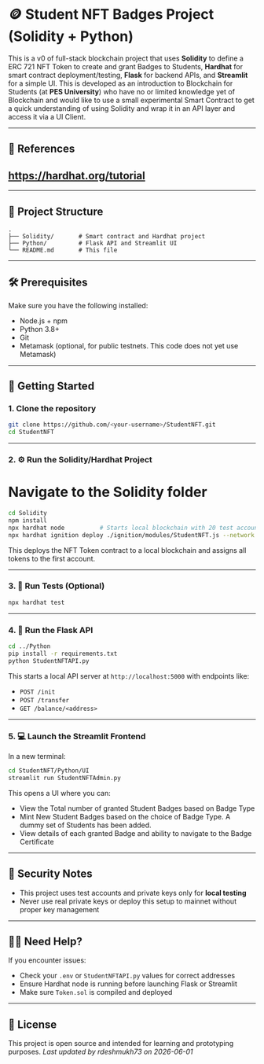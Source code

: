 # 🪙 Student NFT Badges Project (Solidity + Python)

This is a v0 of full-stack blockchain project that uses **Solidity** to define a ERC 721 NFT Token to create and grant Badges to Students, **Hardhat** for smart contract deployment/testing, **Flask** for backend APIs, and **Streamlit** for a simple UI.
This is developed as an introduction to Blockchain for Students (at **PES University**) who have no or limited knowledge yet of Blockchain and would like to use a small experimental Smart Contract to get a quick understanding of using Solidity and wrap it in an API layer and access it via a UI Client.

---

## 🔗 References

## https://hardhat.org/tutorial

---

## 📁 Project Structure

```
.
├── Solidity/       # Smart contract and Hardhat project
├── Python/         # Flask API and Streamlit UI
└── README.md       # This file
```

---

## 🛠 Prerequisites

Make sure you have the following installed:

- Node.js + npm
- Python 3.8+
- Git
- Metamask (optional, for public testnets. This code does not yet use Metamask)

---

## 🚀 Getting Started

### 1. Clone the repository

```bash
git clone https://github.com/<your-username>/StudentNFT.git
cd StudentNFT
```

---

### 2. ⚙️ Run the Solidity/Hardhat Project

# Navigate to the Solidity folder

```bash
cd Solidity
npm install
npx hardhat node          # Starts local blockchain with 20 test accounts
npx hardhat ignition deploy ./ignition/modules/StudentNFT.js --network localhost
```

This deploys the NFT Token contract to a local blockchain and assigns all tokens to the first account.

---

### 3. 🧪 Run Tests (Optional)

```bash
npx hardhat test
```

---

### 4. 🔗 Run the Flask API

```bash
cd ../Python
pip install -r requirements.txt
python StudentNFTAPI.py
```

This starts a local API server at `http://localhost:5000` with endpoints like:

- `POST /init`
- `POST /transfer`
- `GET /balance/<address>`

---

### 5. 💻 Launch the Streamlit Frontend

In a new terminal:

```bash
cd StudentNFT/Python/UI
streamlit run StudentNFTAdmin.py
```

This opens a UI where you can:

- View the Total number of granted Student Badges based on Badge Type
- Mint New Student Badges based on the choice of Badge Type. A dummy set of Students has been added.
- View details of each granted Badge and ability to navigate to the Badge Certificate

---

## 🔐 Security Notes

- This project uses test accounts and private keys only for **local testing**
- Never use real private keys or deploy this setup to mainnet without proper key management

---

## 🙋‍♂️ Need Help?

If you encounter issues:

- Check your `.env` or `StudentNFTAPI.py` values for correct addresses
- Ensure Hardhat node is running before launching Flask or Streamlit
- Make sure `Token.sol` is compiled and deployed

---

## 📃 License

This project is open source and intended for learning and prototyping purposes.
_Last updated by rdeshmukh73 on 2026-06-01_
